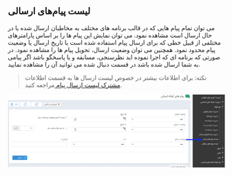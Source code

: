 ﻿## لیست پیام‌های ارسالی



می توان تمام پیام هایی که در قالب برنامه های مختلف به مخاطبان ارسال شده یا در حال ارسال است مشاهده نمود. می توان نمایش این پیام ها را بر اساس پارامترهای مختلفی از قبیل خطی که برای ارسال پیام استفاده شده است یا تاریخ ارسال یا وضعیت پیام محدود نمود. همچنین می توان وضعیت ارسال، تحویل پیام ها را مشاهده نمود. در صورتی که برنامه ای که اجرا نموده اید نظرسنجی، مسابقه و یا پاسخگو باشد اگر پیامی به شما ارسال شده باشد در قسمت دنبال شده می توانید آن را مشاهده نمایید.

> نکته: برای اطلاعات بیشتر در خصوص لیست ارسال ها به قسمت اطلاعات [مشترک لیست ارسال پیام ](https://github.com/1stco/PayamGostarDocs/blob/master/help%202.5.4/Marketing/moshtarak-abzar/moshtarak-abzar.md)مراجعه کنید.



![](advertising-smssendinglist.png)


